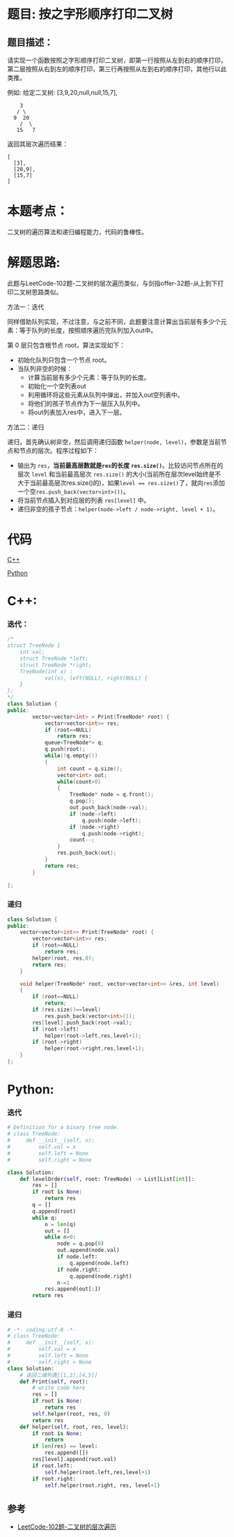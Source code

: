 # 题目: 按之字形顺序打印二叉树
## 题目描述：
请实现一个函数按照之字形顺序打印二叉树，即第一行按照从左到右的顺序打印，第二层按照从右到左的顺序打印，第三行再按照从左到右的顺序打印，其他行以此类推。

例如:
给定二叉树: [3,9,20,null,null,15,7],
```
    3
   / \
  9  20
    /  \
   15   7
```
返回其层次遍历结果：
```
[
  [3],
  [20,9],
  [15,7]
]
```
# 本题考点：
  
  二叉树的遍历算法和递归编程能力，代码的鲁棒性。
  
# 解题思路:
  此题与LeetCode-102题-二叉树的层次遍历类似，与剑指offer-32题-从上到下打印二叉树思路类似。
  
  方法一：迭代
  
  同样借助队列实现，不过注意，与之前不同，此题要注意计算出当前层有多少个元素：等于队列的长度，按照顺序遍历完队列加入out中。
  
  第 0 层只包含根节点 root，算法实现如下：

  - 初始化队列只包含一个节点 root。
  - 当队列非空的时候：
      - 计算当前层有多少个元素：等于队列的长度。
      - 初始化一个空列表out
      - 利用循环将这些元素从队列中弹出，并加入out空列表中。
      - 将他们的孩子节点作为下一层压入队列中。
      - 将out列表加入res中，进入下一层。
      
  方法二：递归
  
  递归，首先确认树非空，然后调用递归函数 ``helper(node, level)``，参数是当前节点和节点的层次。程序过程如下：

  - 输出为 ``res``，**当前最高层数就是``res``的长度 ``res.size()``**。比较访问节点所在的层次 ``level`` 和当前最高层次 ``res.size()`` 的大小(当前所在层次level始终是不大于当前最高层次res.size()的)，如果``level == res.size()``了，就向``res``添加一个空``res.push_back(vector<int>())``。
 -  将当前节点插入到对应层的列表 ``res[level]`` 中。
 -  递归非空的孩子节点：``helper(node->left / node->right, level + 1)``。
  
# 代码

[C++](./PrintTreesInZigzag.cpp)

[Python](./PrintTreesInZigzag.py)

# C++: 
### 迭代：
```c++
/*
struct TreeNode {
    int val;
    struct TreeNode *left;
    struct TreeNode *right;
    TreeNode(int x) :
            val(x), left(NULL), right(NULL) {
    }
};
*/
class Solution {
public:
        vector<vector<int> > Print(TreeNode* root) {
            vector<vector<int>> res;
            if (root==NULL)
                return res;
            queue<TreeNode*> q;
            q.push(root);
            while(!q.empty())
            {
                int count = q.size();
                vector<int> out;
                while(count>0)
                {
                    TreeNode* node = q.front();
                    q.pop();
                    out.push_back(node->val);
                    if (node->left)
                        q.push(node->left);
                    if (node->right)
                        q.push(node->right);
                    count--;
                }
                res.push_back(out);
            }
            return res;
        }
    
};
```
### 递归
```c++
class Solution {
public:
    vector<vector<int>> Print(TreeNode* root) {
        vector<vector<int>> res;
        if (root==NULL)
            return res;
        helper(root, res,0);
        return res;
    }

    void helper(TreeNode* root, vector<vector<int>> &res, int level)
    {
        if (root==NULL)
            return;
        if (res.size()==level)
            res.push_back(vector<int>());
        res[level].push_back(root->val);
        if (root->left)
            helper(root->left,res,level+1);
        if (root->right)
            helper(root->right,res,level+1);
    }
};
```
# Python:
###  迭代
```python
# Definition for a binary tree node.
# class TreeNode:
#     def __init__(self, x):
#         self.val = x
#         self.left = None
#         self.right = None

class Solution:
    def levelOrder(self, root: TreeNode) -> List[List[int]]:
        res = []
        if root is None:
            return res
        q = []
        q.append(root)
        while q:
            n = len(q)
            out = []
            while n>0:
                node = q.pop(0)
                out.append(node.val)
                if node.left:
                    q.append(node.left)
                if node.right:
                    q.append(node.right)
                n-=1
            res.append(out[:])
        return res
```
### 递归
```python
# -*- coding:utf-8 -*-
# class TreeNode:
#     def __init__(self, x):
#         self.val = x
#         self.left = None
#         self.right = None
class Solution:
    # 返回二维列表[[1,2],[4,5]]
    def Print(self, root):
        # write code here
        res = []
        if root is None:
            return res
        self.helper(root, res, 0)
        return res
    def helper(self, root, res, level):
        if root is None:
            return
        if len(res) == level:
            res.append([])
        res[level].append(root.val)
        if root.left:
            self.helper(root.left,res,level+1)
        if root.right:
            self.helper(root.right, res, level+1)
```
## 参考
  -  [LeetCode-102题-二叉树的层次遍历](https://github.com/bryceustc/LeetCode_Note/blob/master/cpp/Binary-Tree-Level-Order-Traversal/README.md)
